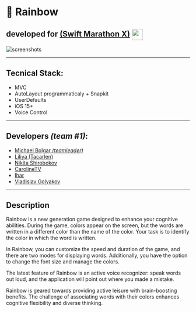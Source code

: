 # 🌈 Rainbow

## developed for [(Swift Marathon X)](https://t.me/swiftmarathon) <a href="url"><img src="https://github.com/DmitryLorents/Bomba-Challenge1/blob/dmitry/readmeFix/Bomba-Challenge1/SupportingFiles/Assets.xcassets/ReadmeFiles/swiftMarathon.imageset/swift%20Marathon.jpeg" height="auto" width="30" align="center"></a>

![screenshots](https://github.com/michaelbolgar/Rainbow-App/assets/119865051/7ffd7ec4-457b-4a6b-879e-856186ce15e2)

---

## Tecnical Stack:

* MVC
* AutoLayout programmaticaly + Snapkit
* UserDefaults
* iOS 15+
* Voice Control

---

## Developers *(team #1)*:

* [Michael Bolgar *(teamleader)*](https://github.com/michaelbolgar)
* [Liliya (Tacarlen)](https://github.com/liilkaz)
* [Nikita Shirobokov](https://github.com/ShirobokovNikita)
* [CarolineTV](https://github.com/CarolineTV)
* [Ihar](https://github.com/coldsun13)
* [Vladislav Golyakov](https://github.com/dsm5e)

---

## Description

Rainbow is a new generation game designed to enhance your cognitive abilities. During the game, colors appear on the screen, but the words are written in a different color than the name of the color. Your task is to identify the color in which the word is written.

In Rainbow, you can customize the speed and duration of the game, and there are two modes for displaying words. Additionally, you have the option to change the font size and manage the colors.

The latest feature of Rainbow is an active voice recognizer: speak words out loud, and the application will point out where you made a mistake.

Rainbow is geared towards providing active leisure with brain-boosting benefits. The challenge of associating words with their colors enhances cognitive flexibility and diverse thinking.
